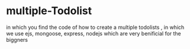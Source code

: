 # multiple-Todolist
in which you find the code of how to create a multiple todolists , in which we use ejs, mongoose, express, nodejs which are very benificial for the biggners 
